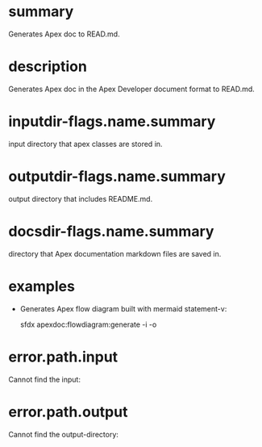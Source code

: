 # summary

Generates Apex doc to READ.md.

# description

Generates Apex doc in the Apex Developer document format to READ.md.

# inputdir-flags.name.summary

input directory that apex classes are stored in.

# outputdir-flags.name.summary

output directory that includes README.md.

# docsdir-flags.name.summary

directory that Apex documentation markdown files are saved in.

# examples

- Generates Apex flow diagram built with mermaid statement-v:

  sfdx apexdoc:flowdiagram:generate -i <inputdirecroy> -o <outputdirecroy>

# error.path.input

Cannot find the input:

# error.path.output

Cannot find the output-directory:

